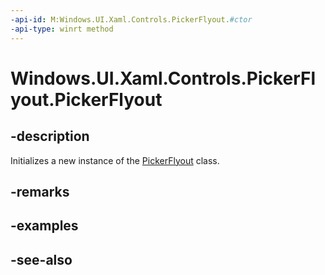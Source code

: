 ```yaml
---
-api-id: M:Windows.UI.Xaml.Controls.PickerFlyout.#ctor
-api-type: winrt method
---
```


<!-- Method syntax
public PickerFlyout()
-->

# Windows.UI.Xaml.Controls.PickerFlyout.PickerFlyout

## -description
Initializes a new instance of the [PickerFlyout](pickerflyout.md) class.


## -remarks

## -examples

## -see-also
